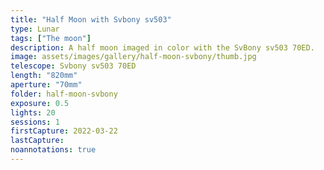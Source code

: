 ```yaml
---
title: "Half Moon with Svbony sv503"
type: Lunar
tags: ["The moon"]
description: A half moon imaged in color with the SvBony sv503 70ED.
image: assets/images/gallery/half-moon-svbony/thumb.jpg
telescope: Svbony sv503 70ED 
length: "820mm"
aperture: "70mm"
folder: half-moon-svbony
exposure: 0.5
lights: 20
sessions: 1
firstCapture: 2022-03-22 
lastCapture:
noannotations: true
---
```

